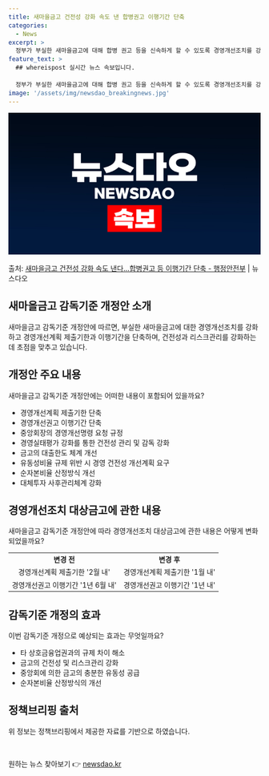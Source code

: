 ```yaml
---
title: 새마을금고 건전성 강화 속도 낸 합병권고 이행기간 단축
categories:
  - News
excerpt: >
  정부가 부실한 새마을금고에 대해 합병 권고 등을 신속하게 할 수 있도록 경영개선조치를 강화한다. 이에 경영개…
feature_text: >
  ## whereispost 실시간 뉴스 속보입니다.

  정부가 부실한 새마을금고에 대해 합병 권고 등을 신속하게 할 수 있도록 경영개선조치를 강화한다. 이에 경영개…
image: '/assets/img/newsdao_breakingnews.jpg'
---
```


![뉴스다오 속보](/assets/img/newsdao_breakingnews.jpg)

<p>출처: <a href="https://newsdao.kr/3757" rel="dofollow">새마을금고 건전성 강화 속도 낸다…합병권고 등 이행기간 단축 - 행정안전부</a> | 뉴스다오</p>

<h2 data-ke-size="size26">새마을금고 감독기준 개정안 소개</h2>
<p data-ke-size="size16">새마을금고 감독기준 개정안에 따르면, 부실한 새마을금고에 대한 경영개선조치를 강화하고 경영개선계획 제출기한과 이행기간을 단축하며, 건전성과 리스크관리를 강화하는데 초점을 맞추고 있습니다.</p>

<h2 data-ke-size="size26">개정안 주요 내용</h2>
<p data-ke-size="size16">새마을금고 감독기준 개정안에는 어떠한 내용이 포함되어 있을까요?</p>
<ul>
  <li>경영개선계획 제출기한 단축</li>
  <li>경영개선권고 이행기간 단축</li>
  <li>중앙회장의 경영개선명령 요청 규정</li>
  <li>경영실태평가 강화를 통한 건전성 관리 및 감독 강화</li>
  <li>금고의 대출한도 체계 개선</li>
  <li>유동성비율 규제 위반 시 경영 건전성 개선계획 요구</li>
  <li>순자본비율 산정방식 개선</li>
  <li>대체투자 사후관리체계 강화</li>
</ul>

<h2 data-ke-size="size26">경영개선조치 대상금고에 관한 내용</h2>
<p data-ke-size="size16">새마을금고 감독기준 개정안에 따라 경영개선조치 대상금고에 관한 내용은 어떻게 변화되었을까요?</p>
<table>
  <tr>
    <td style="text-align: center; height: 17px;"><b>변경 전</b></td>
    <td style="text-align: center; height: 17px;"><b>변경 후</b></td>
  </tr>
  <tr>
    <td style="text-align: center;">경영개선계획 제출기한 '2월 내'</td>
    <td style="text-align: center;">경영개선계획 제출기한 '1월 내'</td>
  </tr>
  <tr>
    <td style="text-align: center;">경영개선권고 이행기간 '1년 6월 내'</td>
    <td style="text-align: center;">경영개선권고 이행기간 '1년 내'</td>
  </tr>
</table>

<h2 data-ke-size="size26">감독기준 개정의 효과</h2>
<p data-ke-size="size16">이번 감독기준 개정으로 예상되는 효과는 무엇일까요?</p>
<ul>
  <li>타 상호금융업권과의 규제 차이 해소</li>
  <li>금고의 건전성 및 리스크관리 강화</li>
  <li>중앙회에 의한 금고의 충분한 유동성 공급</li>
  <li>순자본비율 산정방식의 개선</li>
</ul>

<h2 data-ke-size="size26">정책브리핑 출처</h2>
<p data-ke-size="size16">위 정보는 정책브리핑에서 제공한 자료를 기반으로 하였습니다.</p>

<p data-ke-size="size16">&nbsp;</p> 

원하는 뉴스 찾아보기 👉 <a href="https://newsdao.kr" rel="dofollow">newsdao.kr</a>


